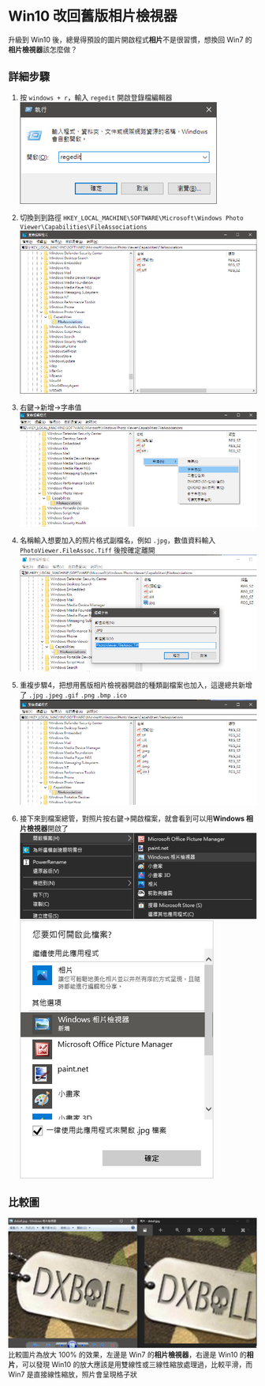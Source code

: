 # Win10 改回舊版相片檢視器


升級到 Win10 後，總覺得預設的圖片開啟程式**相片**不是很習慣，想換回 Win7 的**相片檢視器**該怎麼做？

<!--more-->

## 詳細步驟

1. 按 `windows + r`，輸入 `regedit` 開啟登錄檔編輯器  
  ![open regedit](/2020/06/win10-photoviewer/regedit-0.png)

2. 切換到到路徑 `HKEY_LOCAL_MACHINE\SOFTWARE\Microsoft\Windows Photo Viewer\Capabilities\FileAssociations`  
  ![regedit path](/2020/06/win10-photoviewer/regedit-1.png)

3. 右鍵->新增->字串值  
  ![regedit new string](/2020/06/win10-photoviewer/regedit-2.png)

4. 名稱輸入想要加入的照片格式副檔名，例如 `.jpg`，數值資料輸入 `PhotoViewer.FileAssoc.Tiff` 後按確定離開  
  ![regedit input](/2020/06/win10-photoviewer/regedit-3.png)

5. 重複步驟4，把想用舊版相片檢視器開啟的種類副檔案也加入，這邊總共新增了 `.jpg` `.jpeg` `.gif` `.png` `.bmp` `.ico`  
  ![regedit input](/2020/06/win10-photoviewer/regedit-4.png)

6. 接下來到檔案總管，對照片按右鍵->開啟檔案，就會看到可以用**Windows 相片檢視器**開啟了  
  ![regedit input](/2020/06/win10-photoviewer/explorer-rightclick.png)  
  ![regedit input](/2020/06/win10-photoviewer/explorer-photoviewer.png)

## 比較圖

![regedit input](/2020/06/win10-photoviewer/compare.png)  
比較圖片為放大 100% 的效果，左邊是 Win7 的**相片檢視器**，右邊是 Win10 的**相片**，可以發現 Win10 的放大應該是用雙線性或三線性縮放處理過，比較平滑，而 Win7 是直接線性縮放，照片會呈現格子狀

